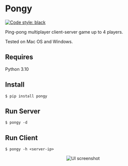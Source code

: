 # Pongy

<a href="https://github.com/psf/black"><img alt="Code style: black" src="https://img.shields.io/badge/code%20style-black-000000.svg"></a>

Ping-pong multiplayer client-server game up to 4 players.

Tested on Mac OS and Windows.

## Requires

Python 3.10

## Install

```
$ pip install pongy
```

## Run Server

```
$ pongy -d
```

## Run Client

```
$ pongy -h <server-ip>
```

<p align="center">
    <img src="https://github.com/vyalovvldmr/pongy/blob/main/screen.gif?raw=true" alt="UI screenshot"/>
</p>
